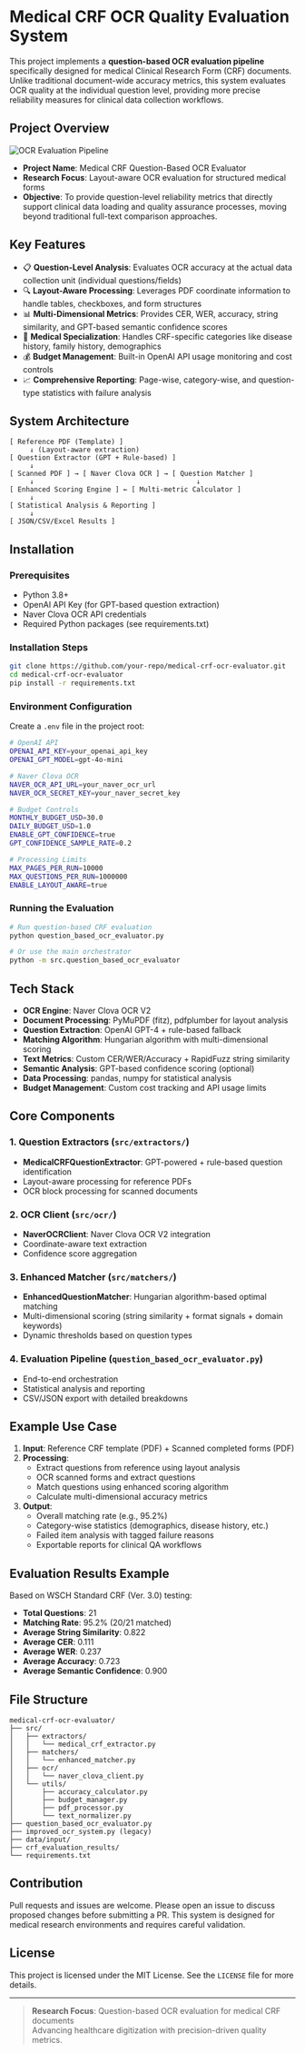 # Medical CRF OCR Quality Evaluation System

This project implements a **question-based OCR evaluation pipeline** specifically designed for medical Clinical Research Form (CRF) documents. Unlike traditional document-wide accuracy metrics, this system evaluates OCR quality at the individual question level, providing more precise reliability measures for clinical data collection workflows.

## Project Overview

![OCR Evaluation Pipeline](https://github.com/user-attachments/assets/example-pipeline-diagram.png)

- **Project Name**: Medical CRF Question-Based OCR Evaluator
- **Research Focus**: Layout-aware OCR evaluation for structured medical forms
- **Objective**: To provide question-level reliability metrics that directly support clinical data loading and quality assurance processes, moving beyond traditional full-text comparison approaches.

## Key Features

- 📋 **Question-Level Analysis**: Evaluates OCR accuracy at the actual data collection unit (individual questions/fields)
- 🔍 **Layout-Aware Processing**: Leverages PDF coordinate information to handle tables, checkboxes, and form structures
- 📊 **Multi-Dimensional Metrics**: Provides CER, WER, accuracy, string similarity, and GPT-based semantic confidence scores
- 🏥 **Medical Specialization**: Handles CRF-specific categories like disease history, family history, demographics
- 💰 **Budget Management**: Built-in OpenAI API usage monitoring and cost controls
- 📈 **Comprehensive Reporting**: Page-wise, category-wise, and question-type statistics with failure analysis

## System Architecture

```
[ Reference PDF (Template) ]
     ↓ (Layout-aware extraction)
[ Question Extractor (GPT + Rule-based) ]
     ↓
[ Scanned PDF ] → [ Naver Clova OCR ] → [ Question Matcher ]
     ↓                                        ↓
[ Enhanced Scoring Engine ] ← [ Multi-metric Calculator ]
     ↓
[ Statistical Analysis & Reporting ]
     ↓
[ JSON/CSV/Excel Results ]
```

## Installation

### Prerequisites
- Python 3.8+
- OpenAI API Key (for GPT-based question extraction)
- Naver Clova OCR API credentials
- Required Python packages (see requirements.txt)

### Installation Steps
```bash
git clone https://github.com/your-repo/medical-crf-ocr-evaluator.git
cd medical-crf-ocr-evaluator
pip install -r requirements.txt
```

### Environment Configuration
Create a `.env` file in the project root:
```bash
# OpenAI API
OPENAI_API_KEY=your_openai_api_key
OPENAI_GPT_MODEL=gpt-4o-mini

# Naver Clova OCR
NAVER_OCR_API_URL=your_naver_ocr_url
NAVER_OCR_SECRET_KEY=your_naver_secret_key

# Budget Controls
MONTHLY_BUDGET_USD=30.0
DAILY_BUDGET_USD=1.0
ENABLE_GPT_CONFIDENCE=true
GPT_CONFIDENCE_SAMPLE_RATE=0.2

# Processing Limits
MAX_PAGES_PER_RUN=10000
MAX_QUESTIONS_PER_RUN=1000000
ENABLE_LAYOUT_AWARE=true
```

### Running the Evaluation
```bash
# Run question-based CRF evaluation
python question_based_ocr_evaluator.py

# Or use the main orchestrator
python -m src.question_based_ocr_evaluator
```

## Tech Stack

- **OCR Engine**: Naver Clova OCR V2
- **Document Processing**: PyMuPDF (fitz), pdfplumber for layout analysis
- **Question Extraction**: OpenAI GPT-4 + rule-based fallback
- **Matching Algorithm**: Hungarian algorithm with multi-dimensional scoring
- **Text Metrics**: Custom CER/WER/Accuracy + RapidFuzz string similarity
- **Semantic Analysis**: GPT-based confidence scoring (optional)
- **Data Processing**: pandas, numpy for statistical analysis
- **Budget Management**: Custom cost tracking and API usage limits

## Core Components

### 1. Question Extractors (`src/extractors/`)
- **MedicalCRFQuestionExtractor**: GPT-powered + rule-based question identification
- Layout-aware processing for reference PDFs
- OCR block processing for scanned documents

### 2. OCR Client (`src/ocr/`)
- **NaverOCRClient**: Naver Clova OCR V2 integration
- Coordinate-aware text extraction
- Confidence score aggregation

### 3. Enhanced Matcher (`src/matchers/`)
- **EnhancedQuestionMatcher**: Hungarian algorithm-based optimal matching
- Multi-dimensional scoring (string similarity + format signals + domain keywords)
- Dynamic thresholds based on question types

### 4. Evaluation Pipeline (`question_based_ocr_evaluator.py`)
- End-to-end orchestration
- Statistical analysis and reporting
- CSV/JSON export with detailed breakdowns

## Example Use Case

1. **Input**: Reference CRF template (PDF) + Scanned completed forms (PDF)
2. **Processing**: 
   - Extract questions from reference using layout analysis
   - OCR scanned forms and extract questions
   - Match questions using enhanced scoring algorithm
   - Calculate multi-dimensional accuracy metrics
3. **Output**: 
   - Overall matching rate (e.g., 95.2%)
   - Category-wise statistics (demographics, disease history, etc.)
   - Failed item analysis with tagged failure reasons
   - Exportable reports for clinical QA workflows

## Evaluation Results Example

Based on WSCH Standard CRF (Ver. 3.0) testing:
- **Total Questions**: 21
- **Matching Rate**: 95.2% (20/21 matched)
- **Average String Similarity**: 0.822
- **Average CER**: 0.111
- **Average WER**: 0.237
- **Average Accuracy**: 0.723
- **Average Semantic Confidence**: 0.900

## File Structure

```
medical-crf-ocr-evaluator/
├── src/
│   ├── extractors/
│   │   └── medical_crf_extractor.py
│   ├── matchers/
│   │   └── enhanced_matcher.py
│   ├── ocr/
│   │   └── naver_clova_client.py
│   └── utils/
│       ├── accuracy_calculator.py
│       ├── budget_manager.py
│       ├── pdf_processor.py
│       └── text_normalizer.py
├── question_based_ocr_evaluator.py
├── improved_ocr_system.py (legacy)
├── data/input/
├── crf_evaluation_results/
└── requirements.txt
```

## Contribution

Pull requests and issues are welcome. Please open an issue to discuss proposed changes before submitting a PR. This system is designed for medical research environments and requires careful validation.

## License

This project is licensed under the MIT License. See the `LICENSE` file for more details.

---

> **Research Focus**: Question-based OCR evaluation for medical CRF documents  
> Advancing healthcare digitization with precision-driven quality metrics.
